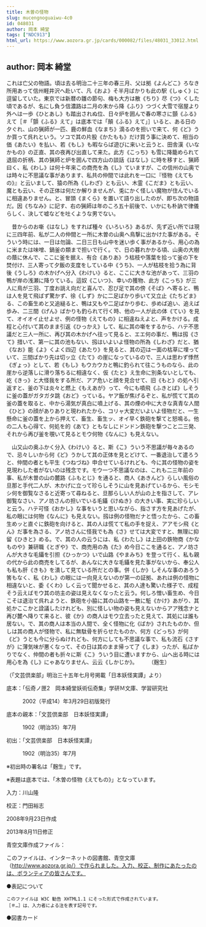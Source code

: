 ```yaml
---
title: 木曽の怪物
slug: mucengnoguaiwu-4c0
id: 048031
author: 岡本 綺堂
tags: ["NDC913"]
html_url: https://www.aozora.gr.jp/cards/000082/files/48031_33012.html
---
```


## author: 岡本 綺堂

これは亡父の物語。頃は去る明治二十三年の春三月、父は拠《よんどこ》ろなき所用あって信州軽井沢へ赴いて、凡《およ》そ半月ばかりも此の駅《しゅく》に逗留していた。東京では新暦の雛の節句、梅も大方は散《ちり》尽《つ》くした頃であるが、名にし負う信濃路は二月の末から降《ふり》つづく大雪で宿屋より外へは一歩《ひとあし》も踏出されぬ位、日々炉を囲んで春の寒さに顫《ふる》えて［＃「顫《ふる》えて」は底本では「顛《ふる》えて」］いると、ある日の夕ぐれ、山の猟師が一匹、鹿の鮮血《なまち》滴るのを担いで来て、何《ど》うか買って呉れという。ソコで其の片股《かたもも》だけ買う事に決めて、相当の価《あたい》を払い、若《もし》も暇ならば遊びに来いと云うと、田舎漢《いなかもの》の正直、其の夜再び出直して来た。此方《こっち》も雪に降籠められて退屈の折柄、其の猟師と炉を囲んで四方山の談話《はなし》に時を移すと、猟師曰く、私《わし》は何十年来この商売を為《し》ていますが、この信州の山奥では時々に不思議な事があります、私共の仲間では此れを一口に『怪物《えてもの》』と云いまして、猿の所為《しわざ》とも云い、木霊《こだま》とも云い、魔とも云い、その正体は何だか解りませんが、兎にかく怪しい魔物が住んでいるに相違ありません。と、冒頭《まくら》を置いて語り出したのが、即ち次の物語だ。因《ちなみ》に記す、右の猟師は年のころ五十前後で、いかにも朴訥で律儀らしく、決して嘘などを吐くような男でない。

　昔からのお噺《はなし》をすれば種々《いろいろ》あるが、先ず近い所では現に三四年前、私が二人の仲間と一所に木曽の山奥へ鳥撃に出かけた事がある。そういう時には、一日は勿論、二日三日も山中を迷い歩く事があるから、用心の為に米または味噌、鍋釜の類まで担いで行く。で、日の暮れかかる頃、山奥の大樹の蔭に休んで、ここに釜を据え、有合《ありあ》う枯枝や落葉を拾って釜の下を焚付け、三人寄って夕飯の支度をしている中《うち》、一人が枯枝を拾う為に背後《うしろ》の木かげへ分入《わけい》ると、ここに大きな池があって、三羽の鴨が岸の浅瀬に降りている。這奴《こいつ》、幸いの獲物、此方《こっち》が三人に鳥が三羽、丁度お誂え向だと喜んで、忍び足で其の傍《そば》へ寄ると、鴨は人を見て飛ばず驚かず、徐《しず》かに二足ばかり歩いて又立止《たちどま》る、この畜生めと又追縋ると、鴨は又もや二足ばかり歩む、歩めば追い、追えば歩み、二三間《げん》ばかりも釣られて行く時、他の一人が此の体《てい》を見て、オイオイ止せよせ、例の怪物《えてもの》に相違ねえよと、声をかける。成程と心付いて其のまま引返《ひっかえ》して、私に其の噺をするから、ハテ不思議だと三人一所に、再び其の木かげへ往って見ると、エエ何の事だ、鴨は扨《さて》措いて、第一に其の池もない、扨はいよいよ怪物の所為《しわざ》だと、猶《なお》能《よ》くよく四辺《あたり》を見ると、其の辺は一面の枯草に埋っていて、三間ばかり先は切ッ立《たて》の崖になっているので、三人は思わず悸然《ぎょっ》として、若《もし》もウカウカと鴨に釣られて往こうものなら、此の崖から逆落しに滑り落ちるに相違なく、仮《たと》え生命に別条ないとしても、屹《きっ》と大怪我をする所だ、アア危いと顔を見合せて、旧《もと》の処へ引返すと、釜の下は炎々と燃上《もえあが》って、今にも噴飛《ふきとば》しそうに釜の蓋がガタガタ跳《おど》っている。ヤア飯が焦げるぞと、私が慌てて其の釜の蓋を取ると、中から湯気が真白に噴上げる、其の煙の中に大きな真青な人間《ひと》の顔がありありと現われたから、コリャ大変だいよいよ怪物だと、一生懸命に釜の蓋を上から押えて、畜生、畜生ッ、オイ早く鉄砲を撃てと怒鳴る。他の二人も心得て、何処を的《あて》ともなしにドンドン鉄砲を撃つこと二三発、それから再び釜を覗いて見るとモウ何物《なんに》も見えない。

　山又山の奥ふかく分入《わけい》ると、斯《こ》ういう不思議が毎々あるので、忌々しいから何《ど》うかして其の正体を見とどけて、一番退治して遣ろうと、仲間の者とも平生《つねづね》申合せているけれども、今に其の怪物の姿を見現わした者がないのは残念です。モウ一つ不思議なのは、これも二三年前の事、私が木曽の山の麓路《ふもとじ》を通ると、商人《あきんど》らしい風俗の旦那と手代二人が、木かげに立って珍らしそうに山を見あげているから、モシモシ何を御覧なさると近寄って尋ねると、旦那らしい人が山の上を指さして、アレ御覧なさい、アノ坊さんの担いでいる毛鑷《けぬき》の大きい事、実に珍らしいと云う。ハテ可怪《おかし》な事をいうと思いながら、指さす方を見あげたが、私の眼には何物《なんに》も見えない。扨は例の怪物だナと悟ったから、この畜生めッと直ぐに鉄砲を向けると、其の人は慌てて私の手を捉え、アアモシ飛《とん》だ事を為さる、アノ坊さんに怪我でも為《さ》せては大変ですと、無理に抑留《ひきと》める。で、其の人の云うには、私《わたし》は上田の鉄物商《かなものや》兼研職《とぎや》で、商売用の為《た》め今日ここを通ると、アノ坊さんが大きな毛鑷を引担《ひっかつ》いで山路《やまみち》を登って行く、私も親の代から此の商売をしてるが、あんなに大きな毛鑷を見た事がないから、奉公人も私も肝《きも》を潰して見ている所だとの事。併《しか》しそんな事のあろう筈もなく、私《わし》の眼には一向見えないのが第一の証拠、あれは例の怪物に相違ないと、委《くわ》しく云って聞かせると、其の人達も驚いた様子で、成程そう云えばモウ其の坊主の姿は見えなくなったと云う。何しろ憎い畜生め、今日こそは退治て呉れようと、鉄砲を小脇に其の山路を一散に駈《かけ》あがり、其処かここかと詮議したけれども、別に怪しい物の姿も見えないからアア残念ナと再び麓へ降りて来ると、彼《か》の商人はモウ立去ったと見えて、其処には誰も居ない。で、其の商人は本当の人間で、全く怪物に化《ばか》されたものか、但しは其の商人が怪物で、私に無駄骨を折らせたものか、何方《どっち》が何《ど》うとも今に分らぬけれども、何方にしても不思議な事で、私も流石《さすが》に薄気味が悪くなって、その日は其のまま帰って了《しま》ったが、私ばかりでなく、仲間の者も折々に斯《こ》ういう目に遭いますから、山へ出る時には用心を為《し》にゃあなりません、云云《しかじか》。　　　（麹生）



（「文芸倶楽部」明治三十五年七月号掲載「日本妖怪実譚」より）













底本：「伝奇ノ匣2　岡本綺堂妖術伝奇集」学研Ｍ文庫、学習研究社

　　　2002（平成14）年3月29日初版発行

底本の親本：「文芸倶楽部　日本妖怪実譚」

　　　1902（明治35）年7月

初出：「文芸倶楽部　日本妖怪実譚」

　　　1902（明治35）年7月

※初出時の署名は「麹生」です。

※表題は底本では、「木曽の怪物《えてもの》」となっています。

入力：川山隆

校正：門田裕志

2008年9月23日作成

2013年8月11日修正

青空文庫作成ファイル：

このファイルは、インターネットの図書館、青空文庫（http://www.aozora.gr.jp/）で作られました。入力、校正、制作にあたったのは、ボランティアの皆さんです。











●表記について


	このファイルは W3C 勧告 XHTML1.1 にそった形式で作成されています。
	［＃…］は、入力者による注を表す記号です。







●図書カード